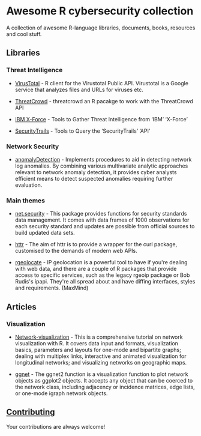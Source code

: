 Awesome R cybersecurity collection
============================================

A collection of awesome R-language libraries, documents, books, resources and cool stuff.

## Libraries

### Threat Intelligence

- [VirusTotal](https://github.com/themains/virustotal) - R client for the Virustotal Public API. Virustotal is a Google service that analyzes files and URLs for viruses etc.

- [ThreatCrowd](https://github.com/hrbrmstr/threatcrowd) - threatcrowd an R pacakge to work with the ThreatCrowd API

- [IBM X-Force](https://github.com/hrbrmstr/xforce) - Tools to Gather Threat Intelligence from ‘IBM’ ‘X-Force’

- [SecurityTrails](https://github.com/hrbrmstr/securitytrails) - Tools to Query the ‘SecurityTrails’ ‘API’

### Network Security 

- [anomalyDetection](https://github.com/koalaverse/anomalyDetection) - Implements procedures to aid in detecting network log anomalies. By combining various multivariate analytic approaches relevant to network anomaly detection, it provides cyber analysts efficient means to detect suspected anomalies requiring further evaluation.

### Main themes

- [net.security](https://github.com/r-net-tools/net.security) - This package provides functions for security standards data management. It comes with data frames of 1000 observations for each security standard and updates are possible from official sources to build updated data sets. 

- [httr](https://github.com/r-lib/httr) - The aim of httr is to provide a wrapper for the curl package, customised to the demands of modern web APIs.

- [rgeolocate](https://github.com/Ironholds/rgeolocate) - IP geolocation is a powerful tool to have if you're dealing with web data, and there are a couple of R packages that provide access to specific services, such as the legacy rgeoip package or Bob Rudis's ipapi. They're all spread about and have diffing interfaces, styles and requirements. (MaxMind)

## Articles

### Visualization

- [Network-visualization](http://kateto.net/network-visualization) - This is a comprehensive tutorial on network visualization with R. It covers data input and formats, visualization basics, parameters and layouts for one-mode and bipartite graphs; dealing with multiplex links, interactive and animated visualization for longitudinal networks; and visualizing networks on geographic maps.

- [ggnet](https://briatte.github.io/ggnet/) - The ggnet2 function is a visualization function to plot network objects as ggplot2 objects. It accepts any object that can be coerced to the  network class, including adjacency or incidence matrices, edge lists, or one-mode igraph network objects.

## [Contributing](contributing.md)
Your contributions are always welcome!